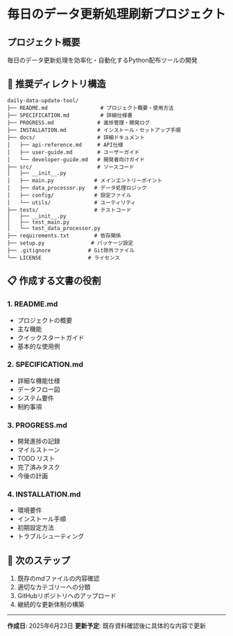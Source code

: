 # 毎日のデータ更新処理刷新プロジェクト

## プロジェクト概要
毎日のデータ更新処理を効率化・自動化するPython配布ツールの開発

## 📁 推奨ディレクトリ構造
```
daily-data-update-tool/
├── README.md                 # プロジェクト概要・使用方法
├── SPECIFICATION.md          # 詳細仕様書
├── PROGRESS.md              # 進捗管理・開発ログ
├── INSTALLATION.md          # インストール・セットアップ手順
├── docs/                    # 詳細ドキュメント
│   ├── api-reference.md     # API仕様
│   ├── user-guide.md        # ユーザーガイド
│   └── developer-guide.md   # 開発者向けガイド
├── src/                     # ソースコード
│   ├── __init__.py
│   ├── main.py             # メインエントリーポイント
│   ├── data_processor.py   # データ処理ロジック
│   ├── config/             # 設定ファイル
│   └── utils/              # ユーティリティ
├── tests/                  # テストコード
│   ├── __init__.py
│   ├── test_main.py
│   └── test_data_processor.py
├── requirements.txt        # 依存関係
├── setup.py               # パッケージ設定
├── .gitignore            # Git除外ファイル
└── LICENSE               # ライセンス
```

## 📋 作成する文書の役割

### 1. README.md
- プロジェクトの概要
- 主な機能
- クイックスタートガイド
- 基本的な使用例

### 2. SPECIFICATION.md
- 詳細な機能仕様
- データフロー図
- システム要件
- 制約事項

### 3. PROGRESS.md
- 開発進捗の記録
- マイルストーン
- TODO リスト
- 完了済みタスク
- 今後の計画

### 4. INSTALLATION.md
- 環境要件
- インストール手順
- 初期設定方法
- トラブルシューティング

## 🎯 次のステップ
1. 既存のmdファイルの内容確認
2. 適切なカテゴリーへの分類
3. GitHubリポジトリへのアップロード
4. 継続的な更新体制の構築

---

**作成日**: 2025年6月23日
**更新予定**: 既存資料確認後に具体的な内容で更新